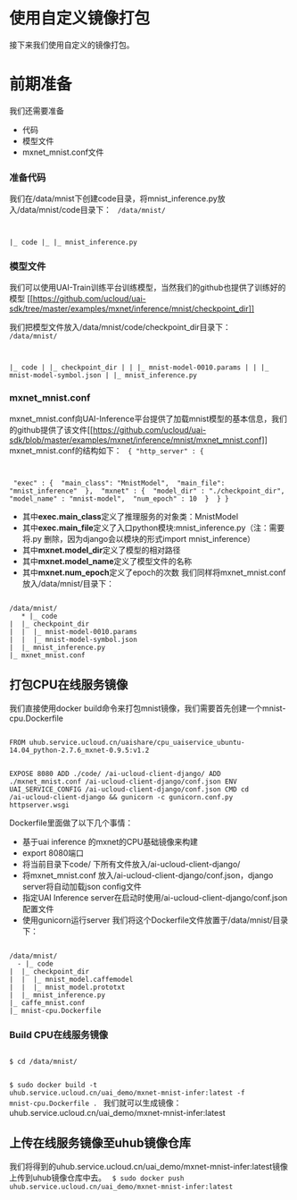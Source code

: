 

# 使用自定义镜像打包
接下来我们使用自定义的镜像打包。

# 前期准备
我们还需要准备

  * 代码
  * 模型文件
  * mxnet_mnist.conf文件

### 准备代码
我们在/data/mnist下创建code目录，将mnist\_inference.py放入/data/mnist/code目录下：
<code>
/data/mnist/

|_ code
|_ |_ mnist_inference.py
</code>

### 模型文件
我们可以使用UAI-Train训练平台训练模型，当然我们的github也提供了训练好的模型 
[[https://github.com/ucloud/uai-sdk/tree/master/examples/mxnet/inference/mnist/checkpoint_dir]] 

我们把模型文件放入/data/mnist/code/checkpoint\_dir目录下：
<code>
/data/mnist/

|_ code
|  |_ checkpoint_dir
|  |  |_ mnist-model-0010.params
|  |  |_ mnist-model-symbol.json
|  |_ mnist_inference.py
</code>

### mxnet_mnist.conf
mxnet\_mnist.conf向UAI-Inference平台提供了加载mnist模型的基本信息，我们的github提供了该文件[[https://github.com/ucloud/uai-sdk/blob/master/examples/mxnet/inference/mnist/mxnet_mnist.conf]] 
mxnet\_mnist.conf的结构如下：
<code>
{
    "http_server" : {

​        "exec" : {
​            "main_class": "MnistModel",
​            "main_file": "mnist_inference"
​        },
​        "mxnet" : {
​            "model_dir" : "./checkpoint_dir",
​            "model_name" : "mnist-model",
​            "num_epoch" : 10
​        }
​    }
}
</code>

   * 其中**exec.main\_class**定义了推理服务的对象类：MnistModel 
   * 其中**exec.main\_file**定义了入口python模块:mnist\_inference.py（注：需要将.py 删除，因为django会以模块的形式import mnist\_inference）
   * 其中**mxnet.model\_dir**定义了模型的相对路径 
   * 其中**mxnet.model\_name**定义了模型文件的名称 
   * 其中**mxnet.num\_epoch**定义了epoch的次数 
我们同样将mxnet\_mnist.conf放入/data/mnist/目录下：
<code>
/data/mnist/
   * |_ code
|  |_ checkpoint_dir
|  |  |_ mnist-model-0010.params
|  |  |_ mnist-model-symbol.json
|  |_ mnist_inference.py
|_ mxnet_mnist.conf
</code>

## 打包CPU在线服务镜像
我们直接使用docker build命令来打包mnist镜像，我们需要首先创建一个mnist-cpu.Dockerfile

<code>
FROM uhub.service.ucloud.cn/uaishare/cpu_uaiservice_ubuntu-14.04_python-2.7.6_mxnet-0.9.5:v1.2

EXPOSE 8080
ADD ./code/ /ai-ucloud-client-django/
ADD ./mxnet_mnist.conf  /ai-ucloud-client-django/conf.json
ENV UAI_SERVICE_CONFIG /ai-ucloud-client-django/conf.json
CMD cd /ai-ucloud-client-django && gunicorn -c gunicorn.conf.py httpserver.wsgi
</code>

Dockerfile里面做了以下几个事情：
  - 基于uai inference 的mxnet的CPU基础镜像来构建
  - export 8080端口
  - 将当前目录下code/ 下所有文件放入/ai-ucloud-client-django/
  - 将mxnet\_mnist.conf 放入/ai-ucloud-client-django/conf.json，django server将自动加载json config文件
  - 指定UAI Inference server在启动时使用/ai-ucloud-client-django/conf.json 配置文件
  - 使用gunicorn运行server
我们将这个Dockerfile文件放置于/data/mnist/目录下：
<code>
/data/mnist/
  - |_ code
|  |_ checkpoint_dir
|  |  |_ mnist_model.caffemodel
|  |  |_ mnist_model.prototxt
|  |_ mnist_inference.py
|_ caffe_mnist.conf
|_ mnist-cpu.Dockerfile
</code>

### Build CPU在线服务镜像
<code>
$ cd /data/mnist/

$ sudo docker build -t uhub.service.ucloud.cn/uai_demo/mxnet-mnist-infer:latest -f mnist-cpu.Dockerfile .
</code>
我们就可以生成镜像：uhub.service.ucloud.cn/uai\_demo/mxnet-mnist-infer:latest

## 上传在线服务镜像至uhub镜像仓库
我们将得到的uhub.service.ucloud.cn/uai\_demo/mxnet-mnist-infer:latest镜像上传到uhub镜像仓库中去。
<code>
$ sudo docker push uhub.service.ucloud.cn/uai_demo/mxnet-mnist-infer:latest
</code>


